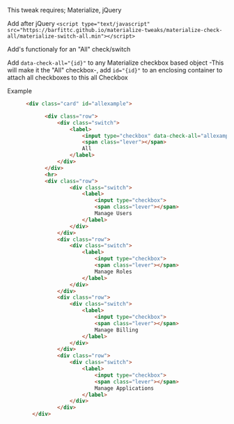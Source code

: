 This tweak requires; Materialize, jQuery

Add after jQuery
`<script type="text/javascript" src="https://barfittc.github.io/materialize-tweaks/materialize-check-all/materialize-switch-all.min"></script>`



Add's functionaly for an "All" check/switch



Add `data-check-all="{id}"` to any Materialize checkbox based object -This will make it the "All" checkbox-, add `id="{id}"` to an enclosing container to attach all checkboxes to this all Checkbox

Example
```html
      <div class="card" id="allexample">

            <div class="row">
                <div class="switch">
                    <label>
                        <input type="checkbox" data-check-all="allexample">
                        <span class="lever"></span>
                        All
                    </label>
                </div>
            </div>
            <hr>
            <div class="row">
                    <div class="switch">
                        <label>
                            <input type="checkbox">
                            <span class="lever"></span>
                            Manage Users
                        </label>
                    </div>
                </div>
                <div class="row">
                    <div class="switch">
                        <label>
                            <input type="checkbox">
                            <span class="lever"></span>
                            Manage Roles
                        </label>
                    </div>
                </div>
                <div class="row">
                    <div class="switch">
                        <label>
                            <input type="checkbox">
                            <span class="lever"></span>
                            Manage Billing
                        </label>
                    </div>
                </div>
                <div class="row">
                    <div class="switch">
                        <label>
                            <input type="checkbox">
                            <span class="lever"></span>
                            Manage Applications
                        </label>
                    </div>
                </div>
        </div>
```
